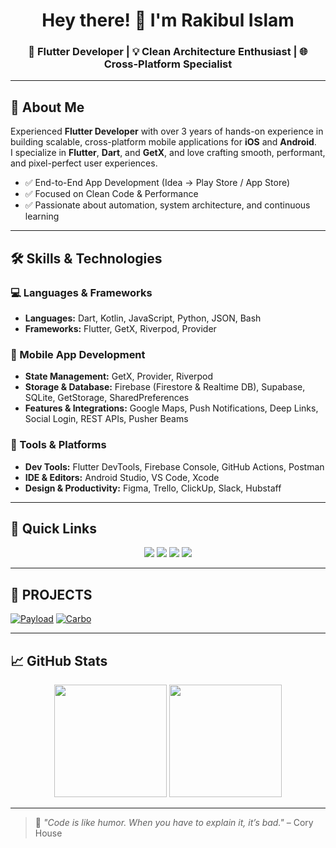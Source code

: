 <h1 align="center">Hey there! 👋 I'm Rakibul Islam</h1>
<h3 align="center">🚀 Flutter Developer | 💡 Clean Architecture Enthusiast | 🌐 Cross-Platform Specialist</h3>

---

## 🧠 About Me

Experienced **Flutter Developer** with over 3 years of hands-on experience in building scalable, cross-platform mobile applications for **iOS** and **Android**.  
I specialize in **Flutter**, **Dart**, and **GetX**, and love crafting smooth, performant, and pixel-perfect user experiences.

- ✅ End-to-End App Development (Idea → Play Store / App Store)
- ✅ Focused on Clean Code & Performance
- ✅ Passionate about automation, system architecture, and continuous learning

---

## 🛠️ Skills & Technologies

### 💻 Languages & Frameworks
- **Languages:** Dart, Kotlin, JavaScript, Python, JSON, Bash
- **Frameworks:** Flutter, GetX, Riverpod, Provider

### 📱 Mobile App Development
- **State Management:** GetX, Provider, Riverpod  
- **Storage & Database:** Firebase (Firestore & Realtime DB), Supabase, SQLite, GetStorage, SharedPreferences  
- **Features & Integrations:** Google Maps, Push Notifications, Deep Links, Social Login, REST APIs, Pusher Beams

### 🧪 Tools & Platforms
- **Dev Tools:** Flutter DevTools, Firebase Console, GitHub Actions, Postman  
- **IDE & Editors:** Android Studio, VS Code, Xcode  
- **Design & Productivity:** Figma, Trello, ClickUp, Slack, Hubstaff

---

## 📌 Quick Links

<p align="center">
  <a href="https://medium.com/" target="_blank"><img src="https://img.shields.io/badge/Medium-000000?style=for-the-badge&logo=medium&logoColor=white"/></a>
  <a href="https://linkedin.com/" target="_blank"><img src="https://img.shields.io/badge/LinkedIn-0077B5?style=for-the-badge&logo=linkedin&logoColor=white"/></a>
  <a href="https://yourportfolio.com" target="_blank"><img src="https://img.shields.io/badge/Portfolio-FF5722?style=for-the-badge&logo=web&logoColor=white"/></a>
  <a href="https://wa.me/yourphonenumber" target="_blank"><img src="https://img.shields.io/badge/WhatsApp-25D366?style=for-the-badge&logo=whatsapp&logoColor=white"/></a>
</p>

---



## 🚀 PROJECTS

[![Payload](https://s3.envato.com/files/560939522/Thumbnail.png)](https://codecanyon.net/item/payload-airtime-data-bundles-gift-cards-and-vtu-full-solution/56026497?s_rank=10)
[![Carbo](https://previews.customer.envatousercontent.com/files/612441931/Thumbnail.png)](https://codecanyon.net/item/carbo-car-rental-booking-management-full-solution/57288398?s_rank=5)

---

## 📈 GitHub Stats

<p align="center">
  <img src="https://github-readme-stats.vercel.app/api?username=RakibulIslam10&show_icons=true&theme=tokyonight" height="180"/>
  <img src="https://github-readme-stats.vercel.app/api/top-langs/?username=RakibulIslam10&layout=compact&theme=tokyonight" height="180"/>
</p>

---

> 💬 *"Code is like humor. When you have to explain it, it’s bad."* – Cory House
